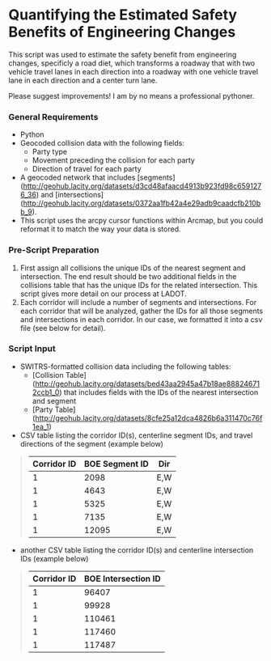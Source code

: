 # Quantifying the Estimated Safety Benefits of Engineering Changes

This script was used to estimate the safety benefit from engineering changes, specificly a road diet, which transforms a roadway that with two vehicle travel lanes in each direction into a roadway with one vehicle travel lane in each direction and a center turn lane.



Please suggest improvements! I am by no means a professional pythoner.

### General Requirements

- Python
- Geocoded collision data with the following fields:
  - Party type
  - Movement preceding the collision for each party
  - Direction of travel for each party
- A geocoded network that includes [segments] (http://geohub.lacity.org/datasets/d3cd48afaacd4913b923fd98c6591276_36) and [intersections] (http://geohub.lacity.org/datasets/0372aa1fb42a4e29adb9caadcfb210bb_9).
- This script uses the arcpy cursor functions within Arcmap, but you could reformat it to match the way your data is stored.

### Pre-Script Preparation 

1. First assign all collisions the unique IDs of the nearest segment and intersection. The end result should be two additional fields in the collisions table that has the unique IDs for the related intersection. This script gives more detail on our process at LADOT.
2. Each corridor will include a number of segments and intersections. For each corridor that will be analyzed, gather the IDs for all those segments and intersections in each corridor. In our case, we formatted it into a csv file (see below for detail).

### Script Input

- SWITRS-formatted collision data including the following tables:
  - [Collision Table] (http://geohub.lacity.org/datasets/bed43aa2945a47b18ae888246712ccb1_0) that includes fields with the IDs of the nearest intersection and segment
  - [Party Table] (http://geohub.lacity.org/datasets/8cfe25a12dca4826b6a311470c76f1ea_1)
- CSV table listing the corridor ID(s), centerline segment IDs, and travel directions of the segment (example below)

> | Corridor ID   | BOE Segment ID| Dir   |
> | ------------- |---------------| ------|
> | 1             | 2098          | E,W   |
> | 1             | 4643          | E,W   |
> | 1             | 5325          | E,W   |
> | 1             | 7135          | E,W   |
> | 1             | 12095         | E,W   |
  
- another CSV table listing the corridor ID(s) and centerline intersection IDs (example below)

> | Corridor ID   | BOE Intersection ID|
> | ------------- |--------------------|
> | 1             | 96407              |
> | 1             | 99928              |
> | 1             | 110461             |
> | 1             | 117460             |
> | 1             | 117487             |


